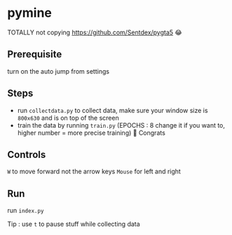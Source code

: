 # pymine
TOTALLY not copying https://github.com/Sentdex/pygta5 😂

## Prerequisite
turn on the auto jump from settings

## Steps
- run ``collectdata.py`` to collect data, make sure your window size is ``800x630`` and is on top of the screen
- train the data by running ``train.py`` (EPOCHS : 8 change it if you want to, higher number = more precise training)
🎉 Congrats

## Controls

``W`` to move forward not the arrow keys
``Mouse`` for left and right

## Run
run ``index.py``

Tip : use ``t`` to pause stuff while collecting data
